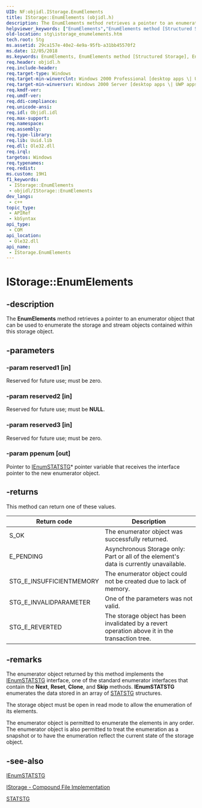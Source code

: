 ```yaml
---
UID: NF:objidl.IStorage.EnumElements
title: IStorage::EnumElements (objidl.h)
description: The EnumElements method retrieves a pointer to an enumerator object that can be used to enumerate the storage and stream objects contained within this storage object.
helpviewer_keywords: ["EnumElements","EnumElements method [Structured Storage]","EnumElements method [Structured Storage]","IStorage interface","IStorage interface [Structured Storage]","EnumElements method","IStorage.EnumElements","IStorage::EnumElements","_stg_istorage_enumelements","objidl/IStorage::EnumElements","stg.istorage_enumelements"]
old-location: stg\istorage_enumelements.htm
tech.root: Stg
ms.assetid: 29ca157e-40e2-4e9a-95fb-a31bb45570f2
ms.date: 12/05/2018
ms.keywords: EnumElements, EnumElements method [Structured Storage], EnumElements method [Structured Storage],IStorage interface, IStorage interface [Structured Storage],EnumElements method, IStorage.EnumElements, IStorage::EnumElements, _stg_istorage_enumelements, objidl/IStorage::EnumElements, stg.istorage_enumelements
req.header: objidl.h
req.include-header: 
req.target-type: Windows
req.target-min-winverclnt: Windows 2000 Professional [desktop apps \| UWP apps]
req.target-min-winversvr: Windows 2000 Server [desktop apps \| UWP apps]
req.kmdf-ver: 
req.umdf-ver: 
req.ddi-compliance: 
req.unicode-ansi: 
req.idl: Objidl.idl
req.max-support: 
req.namespace: 
req.assembly: 
req.type-library: 
req.lib: Uuid.lib
req.dll: Ole32.dll
req.irql: 
targetos: Windows
req.typenames: 
req.redist: 
ms.custom: 19H1
f1_keywords:
 - IStorage::EnumElements
 - objidl/IStorage::EnumElements
dev_langs:
 - c++
topic_type:
 - APIRef
 - kbSyntax
api_type:
 - COM
api_location:
 - Ole32.dll
api_name:
 - IStorage.EnumElements
---
```


# IStorage::EnumElements


## -description

The <b>EnumElements</b> method retrieves a pointer to an enumerator object that can be used to enumerate the storage and stream objects contained within this storage object.

## -parameters

### -param reserved1 [in]

Reserved for future use; must be zero.

### -param reserved2 [in]

Reserved for future use; must be <b>NULL</b>.

### -param reserved3 [in]

Reserved for future use; must be zero.

### -param ppenum [out]

Pointer to 
<a href="/windows/desktop/api/objidl/nn-objidl-ienumstatstg">IEnumSTATSTG</a>* pointer variable that receives the interface pointer to the new enumerator object.

## -returns

This method can return one of these values.

| Return code | Description |
|----------------|---------------|
|S_OK | The enumerator object was successfully returned.|
|E_PENDING | Asynchronous Storage only: Part or all of the element's data is currently unavailable.|
|STG_E_INSUFFICIENTMEMORY | The enumerator object could not be created due to lack of memory.|
|STG_E_INVALIDPARAMETER | One of the parameters was not valid.|
|STG_E_REVERTED | The storage object has been invalidated by a revert operation above it in the transaction tree.|

## -remarks

The enumerator object returned by this method implements the 
<a href="/windows/desktop/api/objidl/nn-objidl-ienumstatstg">IEnumSTATSTG</a> interface, one of the standard enumerator interfaces that contain the <b>Next</b>, <b>Reset</b>, 
<b>Clone</b>, and <b>Skip</b> methods. 
<b>IEnumSTATSTG</b> enumerates the data stored in an array of 
<a href="/windows/desktop/api/objidl/ns-objidl-statstg">STATSTG</a> structures.

The storage object must be open in read mode to allow the enumeration of its elements.

The enumerator object is permitted to enumerate the elements in any order.
The enumerator object is also permitted to treat the enumeration as a snapshot
or to have the enumeration reflect the current state of the storage object.

## -see-also

<a href="/windows/desktop/api/objidl/nn-objidl-ienumstatstg">IEnumSTATSTG</a>



<a href="/windows/desktop/Stg/istorage-compound-file-implementation">IStorage - Compound File Implementation</a>



<a href="/windows/desktop/api/objidl/ns-objidl-statstg">STATSTG</a>
